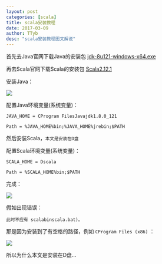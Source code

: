 ```yaml
---
layout: post
categories: [scala]
title: scala安装教程
date: 2017-03-09
author: TTyb
desc: "scala安装教程图文解说"
---
```


首先去Java官网下载Java的安装包 [jdk-8u121-windows-x64.exe](httpwww.oracle.comtechnetworkjavajavasedownloadsjdk8-downloads-2133151.html)

再去Scala官网下载Scala的安装包 [Scala2.12.1](httpwww.scala-lang.orgdownload)

安装Java：

![](httpimages2015.cnblogs.comblog996148201703996148-20170309144359375-1616353471.png)

配置Java环境变量(系统变量)：

```
JAVA_HOME = CProgram FilesJavajdk1.8.0_121

Path = %JAVA_HOME%bin;%JAVA_HOME%jrebin;$PATH
```

然后安装Scala，`本文是安装在D盘 `

配置Scala环境变量(系统变量)：

```
SCALA_HOME = Dscala

Path = %SCALA_HOME%bin;$PATH
```

完成：

![](httpimages2015.cnblogs.comblog996148201703996148-20170309144848734-225110112.png)

假如出现错误：

`此时不应有 scalabinscala.bat)。`

那是因为安装到了有空格的路径，例如 `CProgram Files (x86)` ：

![](httpimages2015.cnblogs.comblog996148201703996148-20170309145014250-1110547033.png)

所以为什么本文是安装在D盘...